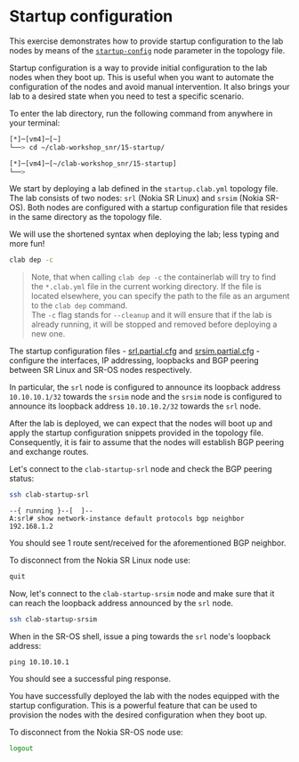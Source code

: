 # Startup configuration

This exercise demonstrates how to provide startup configuration to the lab nodes by means of the [`startup-config`](https://containerlab.dev/manual/nodes/#startup-config) node parameter in the topology file.

Startup configuration is a way to provide initial configuration to the lab nodes when they boot up. This is useful when you want to automate the configuration of the nodes and avoid manual intervention. It also brings your lab to a desired state when you need to test a specific scenario.

To enter the lab directory, run the following command from anywhere in your terminal:

```bash
[*]─[vm4]─[~]
└──> cd ~/clab-workshop_snr/15-startup/

[*]─[vm4]─[~/clab-workshop_snr/15-startup]
└──>
```

We start by deploying a lab defined in the `startup.clab.yml` topology file. The lab consists of two nodes: `srl` (Nokia SR Linux) and `srsim` (Nokia SR-OS). Both nodes are configured with a startup configuration file that resides in the same directory as the topology file.

We will use the shortened syntax when deploying the lab; less typing and more fun!

```bash
clab dep -c
```

> Note, that when calling `clab dep -c` the containerlab will try to find the `*.clab.yml` file in the current working directory. If the file is located elsewhere, you can specify the path to the file as an argument to the `clab dep` command.  
> The `-c` flag stands for `--cleanup` and it will ensure that if the lab is already running, it will be stopped and removed before deploying a new one.

The startup configuration files - [srl.partial.cfg](srl.partial.cfg) and [srsim.partial.cfg](srsim.partial.cfg) - configure the interfaces, IP addressing, loopbacks and BGP peering between SR Linux and SR-OS nodes respectively.

In particular, the `srl` node is configured to announce its loopback address `10.10.10.1/32` towards the `srsim` node and the `srsim` node is configured to announce its loopback address `10.10.10.2/32` towards the `srl` node.

After the lab is deployed, we can expect that the nodes will boot up and apply the startup configuration snippets provided in the topology file. Consequently, it is fair to assume that the nodes will establish BGP peering and exchange routes.

Let's connect to the `clab-startup-srl` node and check the BGP peering status:

```bash
ssh clab-startup-srl
```

```
--{ running }--[  ]--
A:srl# show network-instance default protocols bgp neighbor 192.168.1.2
```

You should see 1 route sent/received for the aforementioned BGP neighbor.


To disconnect from the Nokia SR Linux node use:

```bash
quit
```

Now, let's connect to the `clab-startup-srsim` node and make sure that it can reach the loopback address announced by the `srl` node.

```bash
ssh clab-startup-srsim
```

When in the SR-OS shell, issue a ping towards the `srl` node's loopback address:

```
ping 10.10.10.1
```

You should see a successful ping response.

You have successfully deployed the lab with the nodes equipped with the startup configuration. This is a powerful feature that can be used to provision the nodes with the desired configuration when they boot up.


To disconnect from the Nokia SR-OS node use:

```bash
logout
```
